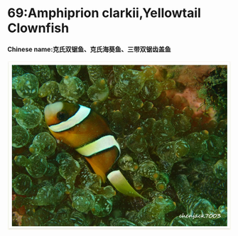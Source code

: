 # 69:Amphiprion clarkii,Yellowtail Clownfish

#### Chinese name:克氏双锯鱼、克氏海葵鱼、三带双锯齿盖鱼

![](../../.gitbook/assets/amphiprion-clarkii.jpg)

